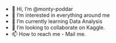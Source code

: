 - 👋 Hi, I’m @monty-poddar
- 👀 I’m interested in everything around me
- 🌱 I’m currently learning Data Analysis
- 💞️ I’m looking to collaborate on Kaggle.
- 📫 How to reach me - Mail me.

<!---
monty-poddar/monty-poddar is a ✨ special ✨ repository because its `README.md` (this file) appears on your GitHub profile.
You can click the Preview link to take a look at your changes.
--->

